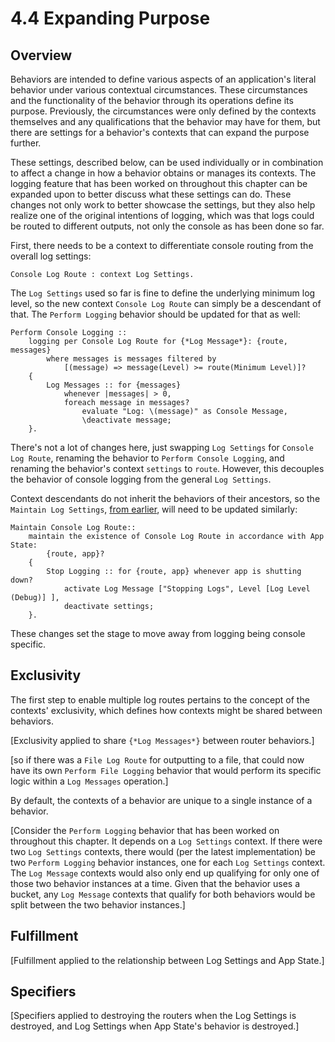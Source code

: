 # 4.4  Expanding Purpose

## Overview

Behaviors are intended to define various aspects of an application's literal behavior under various contextual circumstances. These circumstances and the functionality of the behavior through its operations define its purpose. Previously, the circumstances were only defined by the contexts themselves and any qualifications that the behavior may have for them, but there are settings for a behavior's contexts that can expand the purpose further.

These settings, described below, can be used individually or in combination to affect a change in how a behavior obtains or manages its contexts. The logging feature that has been worked on throughout this chapter can be expanded upon to better discuss what these settings can do. These changes not only work to better showcase the settings, but they also help realize one of the original intentions of logging, which was that logs could be routed to different outputs, not only the console as has been done so far.

First, there needs to be a context to differentiate console routing from the overall log settings:

```
Console Log Route : context Log Settings.
```

The `Log Settings` used so far is fine to define the underlying minimum log level, so the new context `Console Log Route` can simply be a descendant of that. The `Perform Logging` behavior should be updated for that as well:

```
Perform Console Logging ::
    logging per Console Log Route for {*Log Message*}: {route, messages}
        where messages is messages filtered by 
            [(message) => message(Level) >= route(Minimum Level)]?
    {
        Log Messages :: for {messages} 
            whenever |messages| > 0, 
            foreach message in messages?
                evaluate "Log: \(message)" as Console Message,
                \deactivate message;
    }.
```

There's not a lot of changes here, just swapping `Log Settings` for `Console Log Route`, renaming the behavior to `Perform Console Logging`, and renaming the behavior's context `settings` to `route`. However, this decouples the behavior of console logging from the general `Log Settings`.

Context descendants do not inherit the behaviors of their ancestors, so the `Maintain Log Settings`, [from earlier](4.2-from-when-to-whenever.md#reactive-behavior), will need to be updated similarly:

```
Maintain Console Log Route::
    maintain the existence of Console Log Route in accordance with App State: 
        {route, app}?
    {
        Stop Logging :: for {route, app} whenever app is shutting down?
            activate Log Message ["Stopping Logs", Level [Log Level (Debug)] ],
            deactivate settings;
    }.
```

These changes set the stage to move away from logging being console specific.



## Exclusivity

The first step to enable multiple log routes pertains to the concept of the contexts' exclusivity, which defines how contexts might be shared between behaviors.&#x20;



\[Exclusivity applied to share `{*Log Messages*}` between router behaviors.]

\[so if there was a `File Log Route` for outputting to a file, that could now have its own `Perform File Logging` behavior that would perform its specific logic within a `Log Messages` operation.]

By default, the contexts of a behavior are unique to a single instance of a behavior.&#x20;

\[Consider the `Perform Logging` behavior that has been worked on throughout this chapter. It depends on a `Log Settings` context. If there were two `Log Settings` contexts, there would (per the latest implementation) be two `Perform Logging` behavior instances, one for each `Log Settings` context. The `Log Message` contexts would also only end up qualifying for only one of those two behavior instances at a time. Given that the behavior uses a bucket, any `Log Message` contexts that qualify for both behaviors would be split between the two behavior instances.]



## Fulfillment

\[Fulfillment applied to the relationship between Log Settings and App State.]



## Specifiers

\[Specifiers applied to destroying the routers when the Log Settings is destroyed, and Log Settings when App State's behavior is destroyed.]
